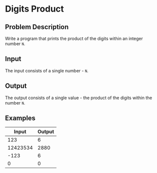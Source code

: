 # Digits Product

## Problem Description

Write a program that prints the product of the digits within an integer number `N`.

## Input

The input consists of a single number - `N`.

## Output

The output consists of a single value - the product of the digits within the number `N`.

## Examples

|Input|Output|
|-|-|
|123|6|
|12423534|2880|
|-123|6|
|0|0|